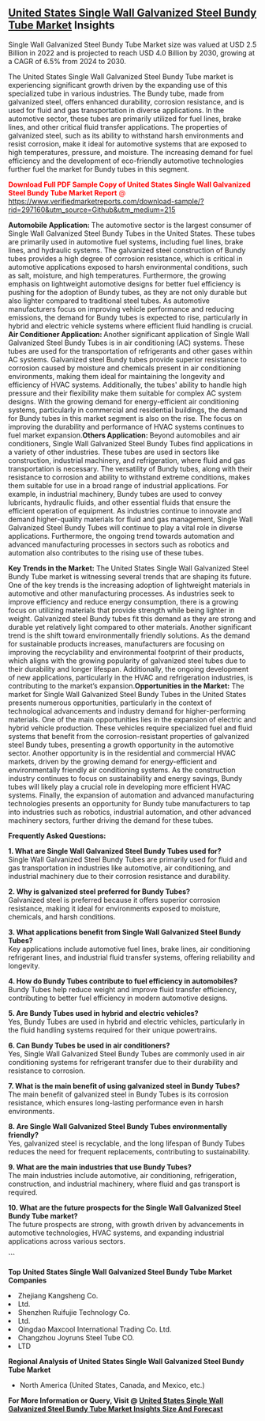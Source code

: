 <h2><a href="https://www.verifiedmarketreports.com/download-sample/?rid=297160&amp;utm_source=Github&amp;utm_medium=215" target="_blank">United States Single Wall Galvanized Steel Bundy Tube Market</a> Insights</h2><p>Single Wall Galvanized Steel Bundy Tube Market size was valued at USD 2.5 Billion in 2022 and is projected to reach USD 4.0 Billion by 2030, growing at a CAGR of 6.5% from 2024 to 2030.</p><p><p>The United States Single Wall Galvanized Steel Bundy Tube market is experiencing significant growth driven by the expanding use of this specialized tube in various industries. The Bundy tube, made from galvanized steel, offers enhanced durability, corrosion resistance, and is used for fluid and gas transportation in diverse applications. In the automotive sector, these tubes are primarily utilized for fuel lines, brake lines, and other critical fluid transfer applications. The properties of galvanized steel, such as its ability to withstand harsh environments and resist corrosion, make it ideal for automotive systems that are exposed to high temperatures, pressure, and moisture. The increasing demand for fuel efficiency and the development of eco-friendly automotive technologies further fuel the market for Bundy tubes in this segment. <p><span class=""><span style="color: #ff0000;"><strong>Download Full PDF Sample Copy of United States Single Wall Galvanized Steel Bundy Tube Market Report</strong> @ </span><a href="https://www.verifiedmarketreports.com/download-sample/?rid=297160&amp;utm_source=Github&amp;utm_medium=215" target="_blank">https://www.verifiedmarketreports.com/download-sample/?rid=297160&amp;utm_source=Github&amp;utm_medium=215</a></span></p></p><p><strong>Automobile Application: </strong> The automotive sector is the largest consumer of Single Wall Galvanized Steel Bundy Tubes in the United States. These tubes are primarily used in automotive fuel systems, including fuel lines, brake lines, and hydraulic systems. The galvanized steel construction of Bundy tubes provides a high degree of corrosion resistance, which is critical in automotive applications exposed to harsh environmental conditions, such as salt, moisture, and high temperatures. Furthermore, the growing emphasis on lightweight automotive designs for better fuel efficiency is pushing for the adoption of Bundy tubes, as they are not only durable but also lighter compared to traditional steel tubes. As automotive manufacturers focus on improving vehicle performance and reducing emissions, the demand for Bundy tubes is expected to rise, particularly in hybrid and electric vehicle systems where efficient fluid handling is crucial. <strong>Air Conditioner Application: </strong> Another significant application of Single Wall Galvanized Steel Bundy Tubes is in air conditioning (AC) systems. These tubes are used for the transportation of refrigerants and other gases within AC systems. Galvanized steel Bundy tubes provide superior resistance to corrosion caused by moisture and chemicals present in air conditioning environments, making them ideal for maintaining the longevity and efficiency of HVAC systems. Additionally, the tubes' ability to handle high pressure and their flexibility make them suitable for complex AC system designs. With the growing demand for energy-efficient air conditioning systems, particularly in commercial and residential buildings, the demand for Bundy tubes in this market segment is also on the rise. The focus on improving the durability and performance of HVAC systems continues to fuel market expansion.<strong>Others Application: </strong> Beyond automobiles and air conditioners, Single Wall Galvanized Steel Bundy Tubes find applications in a variety of other industries. These tubes are used in sectors like construction, industrial machinery, and refrigeration, where fluid and gas transportation is necessary. The versatility of Bundy tubes, along with their resistance to corrosion and ability to withstand extreme conditions, makes them suitable for use in a broad range of industrial applications. For example, in industrial machinery, Bundy tubes are used to convey lubricants, hydraulic fluids, and other essential fluids that ensure the efficient operation of equipment. As industries continue to innovate and demand higher-quality materials for fluid and gas management, Single Wall Galvanized Steel Bundy Tubes will continue to play a vital role in diverse applications. Furthermore, the ongoing trend towards automation and advanced manufacturing processes in sectors such as robotics and automation also contributes to the rising use of these tubes.<p><strong>Key Trends in the Market:</strong> The United States Single Wall Galvanized Steel Bundy Tube market is witnessing several trends that are shaping its future. One of the key trends is the increasing adoption of lightweight materials in automotive and other manufacturing processes. As industries seek to improve efficiency and reduce energy consumption, there is a growing focus on utilizing materials that provide strength while being lighter in weight. Galvanized steel Bundy tubes fit this demand as they are strong and durable yet relatively light compared to other materials. Another significant trend is the shift toward environmentally friendly solutions. As the demand for sustainable products increases, manufacturers are focusing on improving the recyclability and environmental footprint of their products, which aligns with the growing popularity of galvanized steel tubes due to their durability and longer lifespan. Additionally, the ongoing development of new applications, particularly in the HVAC and refrigeration industries, is contributing to the market’s expansion.<strong>Opportunities in the Market:</strong> The market for Single Wall Galvanized Steel Bundy Tubes in the United States presents numerous opportunities, particularly in the context of technological advancements and industry demand for higher-performing materials. One of the main opportunities lies in the expansion of electric and hybrid vehicle production. These vehicles require specialized fuel and fluid systems that benefit from the corrosion-resistant properties of galvanized steel Bundy tubes, presenting a growth opportunity in the automotive sector. Another opportunity is in the residential and commercial HVAC markets, driven by the growing demand for energy-efficient and environmentally friendly air conditioning systems. As the construction industry continues to focus on sustainability and energy savings, Bundy tubes will likely play a crucial role in developing more efficient HVAC systems. Finally, the expansion of automation and advanced manufacturing technologies presents an opportunity for Bundy tube manufacturers to tap into industries such as robotics, industrial automation, and other advanced machinery sectors, further driving the demand for these tubes.<p><strong>Frequently Asked Questions:</strong></p><p><strong>1. What are Single Wall Galvanized Steel Bundy Tubes used for?</strong><br> Single Wall Galvanized Steel Bundy Tubes are primarily used for fluid and gas transportation in industries like automotive, air conditioning, and industrial machinery due to their corrosion resistance and durability.</p><p><strong>2. Why is galvanized steel preferred for Bundy Tubes?</strong><br> Galvanized steel is preferred because it offers superior corrosion resistance, making it ideal for environments exposed to moisture, chemicals, and harsh conditions.</p><p><strong>3. What applications benefit from Single Wall Galvanized Steel Bundy Tubes?</strong><br> Key applications include automotive fuel lines, brake lines, air conditioning refrigerant lines, and industrial fluid transfer systems, offering reliability and longevity.</p><p><strong>4. How do Bundy Tubes contribute to fuel efficiency in automobiles?</strong><br> Bundy Tubes help reduce weight and improve fluid transfer efficiency, contributing to better fuel efficiency in modern automotive designs.</p><p><strong>5. Are Bundy Tubes used in hybrid and electric vehicles?</strong><br> Yes, Bundy Tubes are used in hybrid and electric vehicles, particularly in the fluid handling systems required for their unique powertrains.</p><p><strong>6. Can Bundy Tubes be used in air conditioners?</strong><br> Yes, Single Wall Galvanized Steel Bundy Tubes are commonly used in air conditioning systems for refrigerant transfer due to their durability and resistance to corrosion.</p><p><strong>7. What is the main benefit of using galvanized steel in Bundy Tubes?</strong><br> The main benefit of galvanized steel in Bundy Tubes is its corrosion resistance, which ensures long-lasting performance even in harsh environments.</p><p><strong>8. Are Single Wall Galvanized Steel Bundy Tubes environmentally friendly?</strong><br> Yes, galvanized steel is recyclable, and the long lifespan of Bundy Tubes reduces the need for frequent replacements, contributing to sustainability.</p><p><strong>9. What are the main industries that use Bundy Tubes?</strong><br> The main industries include automotive, air conditioning, refrigeration, construction, and industrial machinery, where fluid and gas transport is required.</p><p><strong>10. What are the future prospects for the Single Wall Galvanized Steel Bundy Tube market?</strong><br> The future prospects are strong, with growth driven by advancements in automotive technologies, HVAC systems, and expanding industrial applications across various sectors.</p>```</p><p><strong>Top United States Single Wall Galvanized Steel Bundy Tube Market Companies</strong></p><div data-test-id=""><p><li>Zhejiang Kangsheng Co.</li><li> Ltd.</li><li> Shenzhen Ruifujie Technology Co.</li><li>Ltd.</li><li> Qingdao Maxcool International Trading Co. Ltd.</li><li> Changzhou Joyruns Steel Tube CO.</li><li>LTD</li></p><div><strong>Regional Analysis of&nbsp;United States Single Wall Galvanized Steel Bundy Tube Market</strong></div><ul><li dir="ltr"><p dir="ltr">North America&nbsp;(United States, Canada, and Mexico, etc.)</p></li></ul><p><strong>For More Information or Query, Visit @&nbsp;</strong><strong><a href="https://www.verifiedmarketreports.com/product/single-wall-galvanized-steel-bundy-tube-market/?utm_source=Github&amp;utm_medium=215" target="_blank">United States Single Wall Galvanized Steel Bundy Tube Market Insights Size And Forecast</a></strong></p></div>
